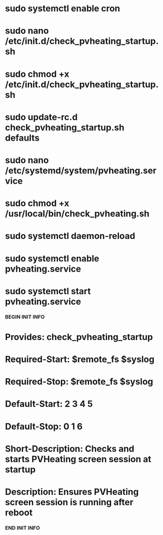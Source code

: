 # sudo systemctl enable cron
# sudo nano /etc/init.d/check_pvheating_startup.sh
# sudo chmod +x /etc/init.d/check_pvheating_startup.sh
# sudo update-rc.d check_pvheating_startup.sh defaults

# sudo nano /etc/systemd/system/pvheating.service
# sudo chmod +x /usr/local/bin/check_pvheating.sh
# sudo systemctl daemon-reload
# sudo systemctl enable pvheating.service
# sudo systemctl start pvheating.service


### BEGIN INIT INFO
# Provides:          check_pvheating_startup
# Required-Start:    $remote_fs $syslog
# Required-Stop:     $remote_fs $syslog
# Default-Start:     2 3 4 5
# Default-Stop:      0 1 6
# Short-Description: Checks and starts PVHeating screen session at startup
# Description:       Ensures PVHeating screen session is running after reboot
### END INIT INFO